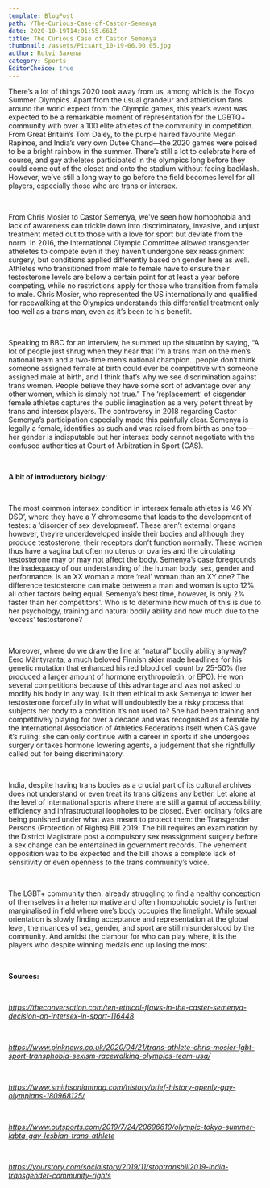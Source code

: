 ```yaml
---
template: BlogPost
path: /The-Curious-Case-of-Castor-Semenya
date: 2020-10-19T14:01:55.661Z
title: The Curious Case of Castor Semenya
thumbnail: /assets/PicsArt_10-19-06.00.05.jpg
author: Rutvi Saxena
category: Sports
EditorChoice: true
---
```

There’s a lot of things 2020 took away from us, among which is the Tokyo Summer Olympics. Apart from the usual grandeur and athleticism fans around the world expect from the Olympic games, this year’s event was expected to be a remarkable moment of representation for the LGBTQ+ community with over a 100 elite athletes of the community in competition. From Great Britain’s Tom Daley, to the purple haired favourite Megan Rapinoe, and India’s very own Dutee Chand—the 2020 games were poised to be a bright rainbow in the summer. There’s still a lot to celebrate here of course, and gay atheletes participated in the olympics long before they could come out of the closet and onto the stadium without facing backlash. However, we’ve still a long way to go before the field becomes level for all players, especially those who are trans or intersex.

<br>

From Chris Mosier to Castor Semenya, we’ve seen how homophobia and lack of awareness can trickle down into discriminatory, invasive, and unjust treatment meted out to those with a love for sport but deviate from the norm. In 2016, the International Olympic Committee allowed transgender atheletes to compete even if they haven’t undergone sex reassignment surgery, but conditions applied differently based on gender here as well. Athletes who transitioned from male to female have to ensure their testosterone levels are below a certain point for at least a year before competing, while no restrictions apply for those who transition from female to male. Chris Mosier, who represented the US internationally and qualified for racewalking at the Olympics understands this differential treatment only too well as a trans man, even as it’s been to his benefit.

<br>

Speaking to BBC for an interview, he summed up the situation by saying, “A lot of people just shrug when they hear that I’m a trans man on the men’s national team and a two-time men’s national champion...people don’t think someone assigned female at birth could ever be competitive with someone assigned male at birth, and I think that’s why we see discrimination against trans women. People believe they have some sort of advantage over any other women, which is simply not true.” The ‘replacement’ of cisgender female athletes captures the public imagination as a very potent threat by trans and intersex players. The controversy in 2018 regarding Castor Semenya’s participation especially made this painfully clear. Semenya is legally a female, identifies as such and was raised from birth as one too—her gender is indisputable but her intersex body cannot negotiate with the confused authorities at Court of Arbitration in Sport (CAS).

<br>

**A bit of introductory biology:**

<br>

The most common intersex condition in intersex female athletes is ‘46 XY DSD’, where they have a Y chromosome that leads to the development of testes: a ‘disorder of sex development’. These aren’t external organs however, they’re underdeveloped inside their bodies and although they produce testosterone, their receptors don’t function normally. These women thus have a vagina but often no uterus or ovaries and the circulating testosterone may or may not affect the body. Semenya’s case foregrounds the inadequacy of our understanding of the human body, sex, gender and performance. Is an XX woman a more ‘real’ woman than an XY one? The difference testosterone can make between a man and woman is upto 12%, all other factors being equal. Semenya’s best time, however, is only 2% faster than her competitors'. Who is to determine how much of this is due to her psychology, training and natural bodily ability and how much due to the ‘excess’ testosterone?

<br>

Moreover, where do we draw the line at “natural” bodily ability anyway? Eero Mäntyranta, a much beloved Finnish skier made headlines for his genetic mutation that enhanced his red blood cell count by 25-50% (he produced a larger amount of hormone erythropoietin, or EPO). He won several competitions because of this advantage and was not asked to modify his body in any way. Is it then ethical to ask Semenya to lower her testosterone forcefully in what will undoubtedly be a risky process that subjects her body to a condition it’s not used to? She had been training and competitively playing for over a decade and was recognised as a female by the International Association of Athletics Federations itself when CAS gave it’s ruling: she can only continue with a career in sports if she undergoes surgery or takes hormone lowering agents, a judgement that she rightfully called out for being discriminatory.

<br>

India, despite having trans bodies as a crucial part of its cultural archives does not understand or even treat its trans citizens any better. Let alone at the level of international sports where there are still a gamut of accessibility, efficiency and infrastructural loopholes to be closed. Even ordinary folks are being punished under what was meant to protect them: the Transgender Persons (Protection of Rights) Bill 2019. The bill requires an examination by the District Magistrate post a compulsory sex reassignment surgery before a sex change can be entertained in government records. The vehement opposition was to be expected and the bill shows a complete lack of sensitivity or even openness to the trans community’s voice.

<br>

The LGBT+ community then, already struggling to find a healthy conception of themselves in a heternormative and often homophobic society is further marginalised in field where one’s body occupies the limelight. While sexual orientation is slowly finding acceptance and representation at the global level, the nuances of sex, gender, and sport are still misunderstood by the community. And amidst the clamour for who can play where, it is the players who despite winning medals end up losing the most.

<br>

**Sources:**

<br>

*<https://theconversation.com/ten-ethical-flaws-in-the-caster-semenya-decision-on-intersex-in-sport-116448>*

<br>

*<https://www.pinknews.co.uk/2020/04/21/trans-athlete-chris-mosier-lgbt-sport-transphobia-sexism-racewalking-olympics-team-usa/>*

<br>

*<https://www.smithsonianmag.com/history/brief-history-openly-gay-olympians-180968125/>*

<br>

*<https://www.outsports.com/2019/7/24/20696610/olympic-tokyo-summer-lgbtq-gay-lesbian-trans-athlete>*

<br>

*https://yourstory.com/socialstory/2019/11/stoptransbill2019-india-transgender-community-rights*
